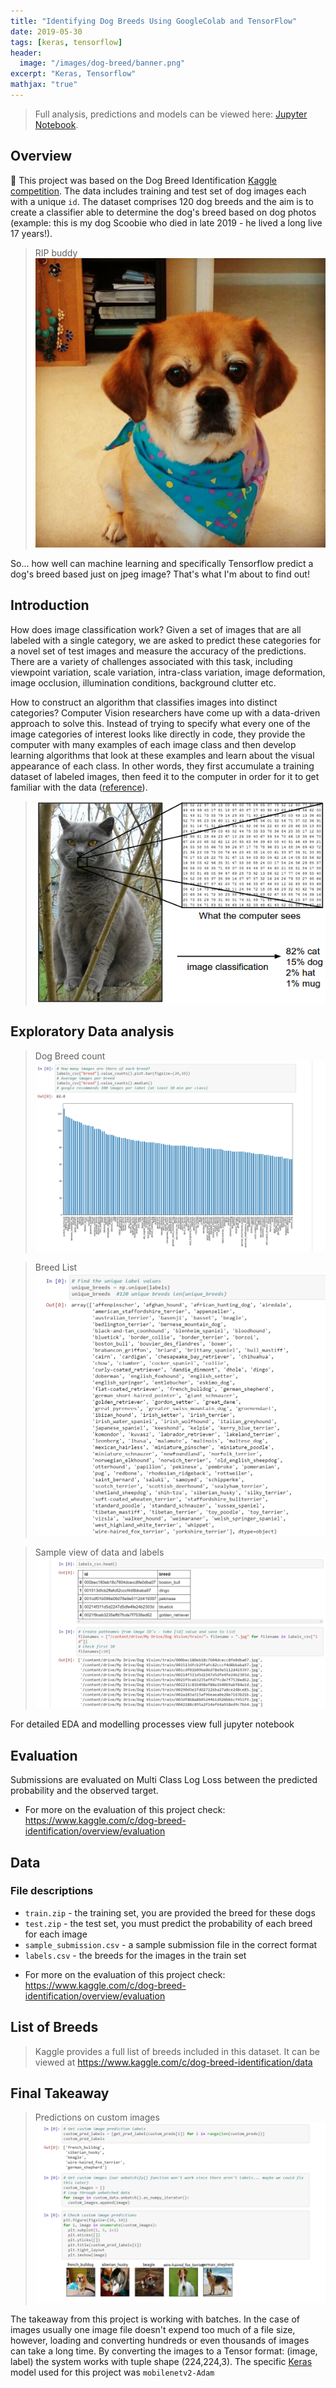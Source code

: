```yaml
---
title: "Identifying Dog Breeds Using GoogleColab and TensorFlow"
date: 2019-05-30
tags: [keras, tensorflow]
header:
  image: "/images/dog-breed/banner.png"
excerpt: "Keras, Tensorflow"
mathjax: "true"
---
```


> Full analysis, predictions and models can be viewed here: [Jupyter Notebook](https://nbviewer.jupyter.org/github/t-shikuro/dog-breed-id/blob/master/notebooks/dog-vision.ipynb).

## Overview

🚜 This project was based on the Dog Breed Identification [Kaggle competition](https://www.kaggle.com/c/dog-breed-identification/data?select=test). The data includes training and test set of dog images each with a unique `id`. The dataset comprises 120 dog breeds and the aim is to create a classifier able to determine the dog's breed based on dog photos (example: this is my dog Scoobie who died in late 2019 - he lived a long live 17 years!).

> RIP buddy
> ![](../images/dog-breed/scoobie.png)

So... how well can machine learning and specifically Tensorflow predict a dog's breed based just on jpeg image? That's what I'm about to find out!

## Introduction
How does image classification work? Given a set of images that are all labeled with a single category, we are asked to predict these categories for a novel set of test images and measure the accuracy of the predictions. There are a variety of challenges associated with this task, including viewpoint variation, scale variation, intra-class variation, image deformation, image occlusion, illumination conditions, background clutter etc.


How to construct an algorithm that classifies images into distinct categories? Computer Vision researchers have come up with a data-driven approach to solve this. Instead of trying to specify what every one of the image categories of interest looks like directly in code, they provide the computer with many examples of each image class and then develop learning algorithms that look at these examples and learn about the visual appearance of each class. In other words, they first accumulate a training dataset of labeled images, then feed it to the computer in order for it to get familiar with the data ([reference](https://medium.com/nanonets/how-to-easily-build-a-dog-breed-image-classification-model-2fd214419cde)).
> ![](../images/dog-breed/1.png)

## Exploratory Data analysis

> Dog Breed count
> ![](../images/dog-breed/breeds.png)

> Breed List
> ![](../images/dog-breed/breed_list.png)

> Sample view of data and labels
> ![](../images/dog-breed/labels.png)

For detailed EDA and modelling processes view full jupyter notebook
## Evaluation

Submissions are evaluated on Multi Class Log Loss between the predicted probability and the observed target.

- For more on the evaluation of this project check: https://www.kaggle.com/c/dog-breed-identification/overview/evaluation

## Data

### File descriptions

- `train.zip` - the training set, you are provided the breed for these dogs
- `test.zip` - the test set, you must predict the probability of each breed for each image
- `sample_submission.csv` - a sample submission file in the correct format
- `labels.csv` - the breeds for the images in the train set

* For more on the evaluation of this project check: https://www.kaggle.com/c/dog-breed-identification/overview/evaluation

## List of Breeds

> Kaggle provides a full list of breeds included in this dataset. It can be viewed at https://www.kaggle.com/c/dog-breed-identification/data

## Final Takeaway

> Predictions on custom images
> ![](../images/dog-breed/custom_images.png)

The takeaway from this project is working with batches. In the case of images usually one image file doesn't expend too much of a file size, however, loading and converting hundreds or even thousands of images can take a long time. By converting the images to a Tensor format: (image, label) the system works with tuple shape (224,224,3). The specific [Keras](https://www.tensorflow.org/api_docs/python/tf/keras/applications/MobileNetV2) model used for this project was `mobilenetv2-Adam`
